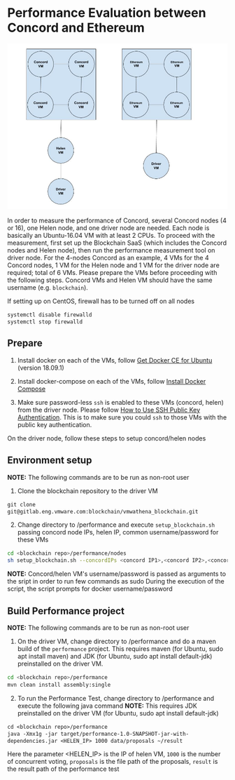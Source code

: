 # Performance Evaluation between Concord and Ethereum
![Performance Environment Overview](performance_environment.jpg?raw=true "Performance Environment Overview")

In order to measure the performance of Concord, several Concord nodes (4 or 16), one Helen node, and one driver node are needed. Each node is basically an Ubuntu-16.04 VM with at least 2 CPUs. To proceed with the measurement, first set up the Blockchain SaaS (which includes the Concord nodes and Helen node), then run the performance measurement tool on driver node. For the 4-nodes Concord as an example, 4 VMs for the 4 Concord nodes, 1 VM for the Helen node and 1 VM for the driver node are required; total of 6 VMs. Please prepare the VMs before proceeding with the following steps. Concord VMs and Helen VM should have the same username (e.g. `blockchain`).

If setting up on CentOS, firewall has to be turned off on all nodes
```
systemctl disable firewalld
systemctl stop firewalld
```

## Prepare
1. Install docker on each of the VMs, follow [Get Docker CE for Ubuntu](https://docs.docker.com/install/linux/docker-ce/ubuntu/#os-requirements) (version 18.09.1)

2. Install docker-compose on each of the VMs, follow [Install Docker Compose](https://docs.docker.com/compose/install/)

3. Make sure password-less `ssh` is enabled to these VMs (concord, helen) from the driver node. Please follow [How to Use SSH Public Key Authentication](https://serverpilot.io/docs/how-to-use-ssh-public-key-authentication). This is to make sure you could `ssh` to those VMs with the public key authentication.


On the driver node, follow these steps to setup concord/helen nodes
## Environment setup

**NOTE:** The following commands are to be run as non-root user

1. Clone the blockchain repository to the driver VM
```
git clone git@gitlab.eng.vmware.com:blockchain/vmwathena_blockchain.git
```

2. Change directory to <blockchain repo>/performance and execute `setup_blockchain.sh` passing concord node IPs, helen IP, common username/password for these VMs

```bash
cd <blockchain repo>/performance/nodes
sh setup_blockchain.sh --concordIPs <concord IP1>,<concord IP2>,<concord IP3>,<concord IP4> --helenIP <helen IP> --username <username> --password '<password>'
```
**NOTE:**
Concord/helen VM's username/password is passed as arguments to the sript in order to run few commands as sudo
During the execution of the script, the script prompts for docker username/password


## Build Performance project

**NOTE:** The following commands are to be run as non-root user

1. On the driver VM, change directory to <blockchain repo>/performance and do a maven build of the `performance` project. 
This requires maven (for Ubuntu, sudo apt install maven) and JDK (for Ubuntu, sudo apt install default-jdk) preinstalled on the driver VM.

```bash
cd <blockchain repo>/performance
mvn clean install assembly:single
```

2. To run the Performance Test, change directory to <blockchain repo>/performance and execute the following java command
**NOTE:** This requires JDK preinstalled on the driver VM (for Ubuntu, sudo apt install default-jdk)
```
cd <blockchain repo>/performance
java -Xmx1g -jar target/performance-1.0-SNAPSHOT-jar-with-dependencies.jar <HELEN_IP> 1000 data/proposals ~/result
```
Here the parameter <HELEN_IP> is the IP of helen VM,
`1000` is the number of concurrent voting,
`proposals` is the file path of the proposals,
`result` is the result path of the performance test 



